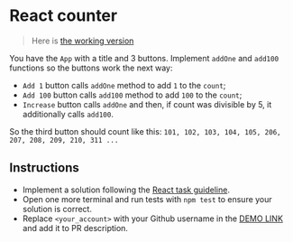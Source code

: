 # React counter

> Here is [the working version](https://mate-academy.github.io/react_counter/)

You have the `App` with a title and 3 buttons. Implement `addOne` and `add100` functions so the buttons work the next way:

- `Add 1` button calls `addOne` method to add `1` to the `count`;
- `Add 100` button calls `add100` method to add `100` to the `count`;
- `Increase` button calls `addOne` and then, if count was divisible by 5, it additionally calls `add100`.

So the third button should count like this:
`101, 102, 103, 104, 105, 206, 207, 208, 209, 210, 311 ...`

## Instructions
- Implement a solution following the [React task guideline](https://github.com/mate-academy/react_task-guideline#react-tasks-guideline).
- Open one more terminal and run tests with `npm test` to ensure your solution is correct.
- Replace `<your_account>` with your Github username in the [DEMO LINK](https://vannnkof.github.io/react_counter-js/) and add it to PR description.
